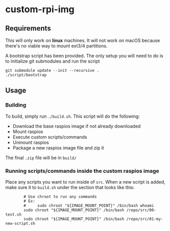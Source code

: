 # custom-rpi-img

## Requirements
This will only work on **linux** machines. It will not work on macOS because there's no viable way to mount ext3/4 partitions.

A bootstrap script has been provided. The only setup you will need to do is to initialize git submodules and run the script

```shell
git submodule update --init --recursive .
./script/bootstrap
```

## Usage

### Building
To build, simply run `./build.sh`. This script will do the following:

- Download the base raspios image if not already downloaded
- Mount raspios
- Execute custom scripts/commands
- Unmount raspios
- Package a new raspios image file and zip it

The final `.zip` file will be in `build/`

### Running scripts/commands inside the custom raspios image
Place any scripts you want to run inside of `src`. When a new script is added, make sure it to `build.sh` under the section that looks like this:

```
        # Use chroot to run any commands
        # Ex:
        #     sudo chroot "${IMAGE_MOUNT_POINT}" /bin/bash whoami
        sudo chroot "${IMAGE_MOUNT_POINT}" /bin/bash /repo/src/00-test.sh
        sudo chroot "${IMAGE_MOUNT_POINT}" /bin/bash /repo/src/01-my-new-script.sh
```
